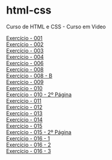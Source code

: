 # html-css
 Curso de HTML e CSS - Curso em Video

 <a href="https://diouzefybelfort.github.io/html-css/exercicios/ex001/index">Exercício - 001</a><br>
 <a href="https://diouzefybelfort.github.io/html-css/exercicios/ex002/index">Exercício - 002</a><br>
 <a href="https://diouzefybelfort.github.io/html-css/exercicios/ex003/index">Exercício - 003</a><br>
 <a href="https://diouzefybelfort.github.io/html-css/exercicios/ex004/index">Exercício - 004</a><br>
 <a href="https://diouzefybelfort.github.io/html-css/exercicios/ex006/index">Exercício - 006</a><br>
 <a href="https://diouzefybelfort.github.io/html-css/exercicios/ex008/index">Exercício - 008</a><br>
 <a href="https://diouzefybelfort.github.io/html-css/exercicios/ex008b/index">Exercício - 008 - B</a><br>
 <a href="https://diouzefybelfort.github.io/html-css/exercicios/ex009/index">Exercício - 009</a><br>
 <a href="https://diouzefybelfort.github.io/html-css/exercicios/ex010/index">Exercício - 010</a><br>
 <a href="https://diouzefybelfort.github.io/html-css/exercicios/ex010/page002">Exercício - 010 - 2º Página</a><br>
 <a href="https://diouzefybelfort.github.io/html-css/exercicios/ex011/index">Exercício - 011</a><br>
 <a href="https://diouzefybelfort.github.io/html-css/exercicios/ex012/index">Exercício - 012</a><br>
 <a href="https://diouzefybelfort.github.io/html-css/exercicios/ex013/index">Exercício - 013</a><br>
 <a href="https://diouzefybelfort.github.io/html-css/exercicios/ex014/index">Exercício - 014</a><br>
 <a href="https://diouzefybelfort.github.io/html-css/exercicios/ex015/index">Exercício - 015</a><br>
 <a href="https://diouzefybelfort.github.io/html-css/exercicios/ex015/page002">Exercício - 015 - 2º Página</a><br>
 <a href="https://diouzefybelfort.github.io/html-css/exercicios/ex016x/cor01">Exercício - 016 - 1</a><br>
 <a href="https://diouzefybelfort.github.io/html-css/exercicios/ex016x/cor02">Exercício - 016 - 2</a><br>
 <a href="https://diouzefybelfort.github.io/html-css/exercicios/ex016x/cor03">Exercício - 016 - 3</a><br>
